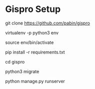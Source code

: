 # Gispro Setup

git clone https://github.com/pabin/gispro

virtualenv -p python3 env

source env/bin/activate

pip install -r requirements.txt

cd gispro

python3 migrate

python manage.py runserver
